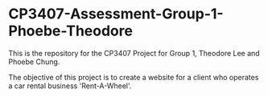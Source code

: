 # CP3407-Assessment-Group-1-Phoebe-Theodore
This is the repository for the CP3407 Project for Group 1, Theodore Lee and Phoebe Chung.

The objective of this project is to create a website for a client who operates a car rental business 'Rent-A-Wheel'.
